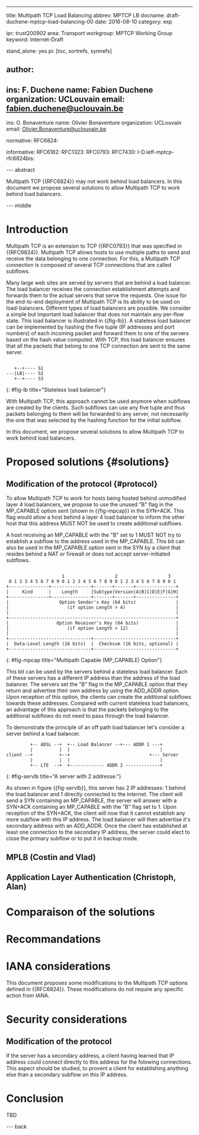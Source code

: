 ---
title: Multipath TCP Load Balancing
abbrev: MPTCP LB
docname: draft-duchene-mptcp-load-balancing-00
date: 2016-08-10
category: exp


ipr: trust200902
area: Transport
workgroup: MPTCP Working Group
keyword: Internet-Draft

stand_alone: yes
pi: [toc, sortrefs, symrefs]

author:
 -
  ins: F. Duchene
  name: Fabien Duchene
  organization: UCLouvain
  email: fabien.duchene@uclouvain.be
 -
  ins: O. Bonaventure
  name: Olivier Bonaventure
  organization: UCLouvain
  email: Olivier.Bonaventure@uclouvain.be


normative:
  RFC6824:

informative:
  RFC6182:
  RFC1323:
  RFC0793:
  RFC7430:
  I-D.ietf-mptcp-rfc6824bis:

--- abstract

Multipath TCP {{RFC6824}} may not work behind load balancers. 
In this document we propose several solutions to allow Multipath TCP
to work behind load balancers.

--- middle

Introduction
============

Multipath TCP is an extension to TCP {{RFC0793}} that was specified
in {{RFC6824}}. Multipath TCP allows hosts to use multiple paths
to send and receive the data belonging to one connection. For this,
a Multipath TCP connection is composed of several TCP connections that
are called subflows. 

Many large web sites are served by servers that are behind a load balancer.
The load balancer receives the connection establishment attempts and
forwards them to the actual servers that serve the requests. One issue for
the end-to-end deployment of Multipath TCP is its ability to be used on
load-balancers. Different types of load balancers are possible. We consider
a simple but important load balancer that does not maintain any per-flow
state. This load balancer is illustrated in
{{fig-lb}}. A stateless load balancer can be implemented by hashing
the five tuple (IP addresses and port numbers) of each incoming packet
and forward them to one of the servers based on the hash value computed.
With TCP, this load balancer ensures that all the packets that belong to
one TCP connection are sent to the same server.


~~~~

   +--+---- S1
---|LB|---- S2
   +--+---- S3

~~~~
{: #fig-lb title="Stateless load balancer"}


With Multipath TCP, this approach cannot be used anymore when subflows are
created by the clients. Such subflows can use any five tuple and thus packets
belonging to them will be forwarded to any server, not necessarily the
one that was selected by the hashing function for the initial subflow.

In this document, we propose several solutions to allow Multipath TCP to work
behind load balancers.

Proposed solutions {#solutions}
=========================

Modification of the protocol {#protocol}
----------------------------

To allow Multipath TCP to work for hosts being hosted behind unmodified
layer 4 load balancers, we propose to use the unused \"B\" flag in the
MP\_CAPABLE  option sent (shown in {{fig-mpcap}} in the SYN+ACK. 
This flag would allow a host behind a layer 4 load balancer to inform 
the other host that this address  MUST NOT be used to create 
additional subflows.

A host receiving an MP\_CAPABLE with the \"B\" set to 1 MUST NOT try to 
establish a subflow to the address used in the MP\_CAPABLE. This bit can
also be used in the MP\_CAPABLE option sent in the SYN by a client that
resides behind a NAT or firewall or does not accept server-initiated 
subflows.

~~~~~~~~~~~~~~~~~~~~~~

                     1                   2                   3
 0 1 2 3 4 5 6 7 8 9 0 1 2 3 4 5 6 7 8 9 0 1 2 3 4 5 6 7 8 9 0 1
+---------------+---------------+-------+-------+---------------+
|     Kind      |    Length     |Subtype|Version|A|B|C|D|E|F|G|H|
+---------------+---------------+-------+-------+---------------+
|                   Option Sender's Key (64 bits)               |
|                      (if option Length > 4)                   |
|                                                               |
+---------------------------------------------------------------+
|                  Option Receiver's Key (64 bits)              |
|                      (if option Length > 12)                  |
|                                                               |
+-------------------------------+-------------------------------+
|  Data-Level Length (16 bits)  |  Checksum (16 bits, optional) |
+-------------------------------+-------------------------------+

~~~~~~~~~~~~~~~~~~~~~~
{: #fig-mpcap title="Multipath Capable (MP_CAPABLE) Option"}

This bit can be used by the servers behind a stateless load balancer.
Each of these servers has a different IP address than the address of the
load balancer. The servers set the \"B\" flag in the MP\_CAPABLE
option that they return and advertise their own address by using the 
ADD\_ADDR option. Upon reception of this option, the clients can
create the additional subflows towards these addresses. Compared with
current stateless load balancers, an advantage of this approach is
that the packets belonging to the additional subflows do not need
to pass through the load balancer.

To demonstrate the principle of an off path load balancer let's consider
a server behind a load balancer.

~~~~~~~~~~
         +-- ADSL --+  +-- Load Balancer --+--- ADDR 1 ---+
         |          |  |                                  |
client --+          +--+	                          +--- Server
         |          |  |                                  |
         +-- LTE  --+  +------------- ADDR 2 -------------+
~~~~~~~~~~
{: #fig-servlb title="A server with 2 addresse."}


As shown in figure {{fig-servlb}}, this server has 2 IP addresses:
1 behind the load balancer and 1 direclty connected to the Internet.
The client will send a SYN containing an MP\_CAPABLE, the server will
answer with a SYN+ACK containing an MP\_CAPABLE with the \"B\" flag
set to 1.
Upon reception of the SYN+ACK, the client will now that it cannot establish
any more subflow with this IP address.
The load balancer will then advertise it's secondary address with an ADD\_ADDR.
Once the client has established at least one connection to the secondary IP
address, the server could elect to close the primary subflow or to put it in
backup mode.


MPLB (Costin and Vlad)
----------------------


Application Layer Authentication (Christoph, Alan)
--------------------------------------------------

Comparaison of the solutions
=============================


Recommandations
================

IANA considerations
===================

This document proposes some modifications to the Multipath TCP options
defined in {{RFC6824}}. These modifications do not require any
specific action from IANA.

Security considerations
=======================

Modification of the protocol
----------------------------
If the server has a secondary address, a client having learned that IP address
could connect directly to this address for the folowing connections.
This aspect should be studied, to provent a client for establishing anything else than
a secondary subflow on this IP address.


Conclusion
==========

TBD

--- back


